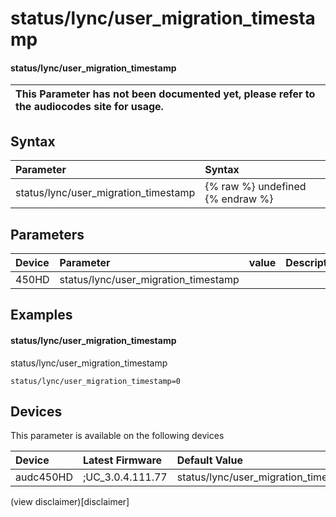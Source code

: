 ﻿---
description: status/lync/user_migration_timestamp
search: false
---

# status/lync/user_migration_timestamp

#### status/lync/user_migration_timestamp


| This Parameter has not been documented yet, please refer to the audiocodes site for usage.  |
| :--- |

## Syntax
| Parameter | Syntax |
| :--- | :--- |
|status/lync/user_migration_timestamp | {% raw %} undefined {% endraw %} |

## Parameters
|Device|Parameter|value|Description|
|:---|:---|:---|:---|
| 450HD | status/lync/user_migration_timestamp |  |  |

## Examples
#### status/lync/user_migration_timestamp

status/lync/user_migration_timestamp

```
status/lync/user_migration_timestamp=0
```

## Devices
This parameter is available on the following devices

| Device | Latest Firmware | Default Value |
|:---|:---|:---|
| audc450HD | ;UC_3.0.4.111.77 | status/lync/user_migration_timestamp=0 

(view disclaimer)[disclaimer]
